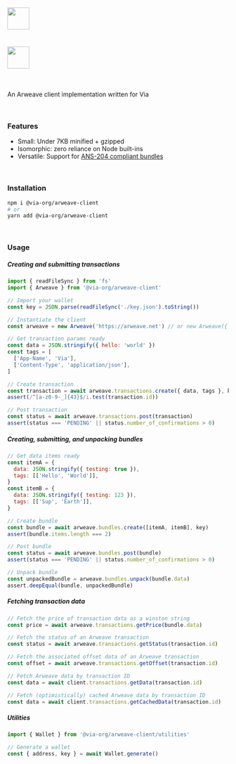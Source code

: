 # <a href='https://via.dev#gh-dark-mode-only'><img src='https://via.dev/logo-light.png' height='50' /></a>

# <a href='https://via.dev#gh-light-mode-only'><img src='https://via.dev/logo.png' height='50' /></a>

<br>

An Arweave client implementation written for Via

<br>

### Features

- Small: Under 7KB minified + gzipped
- Isomorphic: zero reliance on Node built-ins
- Versatile: Support for [ANS-204 compliant bundles](https://github.com/ArweaveTeam/arweave-standards/blob/master/ans/ANS-104.md)

<br>

### Installation

```sh
npm i @via-org/arweave-client
# or
yarn add @via-org/arweave-client
```

<br>

### Usage

##### Creating and submitting transactions

```js
import { readFileSync } from 'fs'
import { Arweave } from '@via-org/arweave-client'

// Import your wallet
const key = JSON.parse(readFileSync('./key.json').toString())

// Instantiate the client
const arweave = new Arweave('https://arweave.net') // or new Arweave({ protocol: 'https', host: 'arweave.net' })

// Get transaction params ready
const data = JSON.stringify({ hello: 'world' })
const tags = [
  ['App-Name', 'Via'],
  ['Content-Type', 'application/json'],
]

// Create transaction
const transaction = await arweave.transactions.create({ data, tags }, key)
assert(/^[a-z0-9-_]{43}$/i.test(transaction.id))

// Post transaction
const status = await arweave.transactions.post(transaction)
assert(status === 'PENDING' || status.number_of_confirmations > 0)
```

##### Creating, submitting, and unpacking bundles

```js
// Get data items ready
const itemA = {
  data: JSON.stringify({ testing: true }),
  tags: [['Hello', 'World']],
}
const itemB = {
  data: JSON.stringify({ testing: 123 }),
  tags: [['Sup', 'Earth']],
}

// Create bundle
const bundle = await arweave.bundles.create([itemA, itemB], key)
assert(bundle.items.length === 2)

// Post bundle
const status = await arweave.bundles.post(bundle)
assert(status === 'PENDING' || status.number_of_confirmations > 0)

// Unpack bundle
const unpackedBundle = arweave.bundles.unpack(bundle.data)
assert.deepEqual(bundle, unpackedBundle)
```

##### Fetching transaction data

```js
// Fetch the price of transaction data as a winston string
const price = await arweave.transactions.getPrice(bundle.data)

// Fetch the status of an Arweave transaction
const status = await arweave.transactions.getStatus(transaction.id)

// Fetch the associated offset data of an Arweave transaction
const offset = await arweave.transactions.getOffset(transaction.id)

// Fetch Arweave data by transaction ID
const data = await client.transactions.getData(transaction.id)

// Fetch (optimistically) cached Arweave data by transaction ID
const data = await client.transactions.getCachedData(transaction.id)
```

##### Utilities

```js
import { Wallet } from '@via-org/arweave-client/utilities'

// Generate a wallet
const { address, key } = await Wallet.generate()
```
